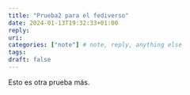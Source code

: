 ```yaml
---
title: "Prueba2 para el fediverso"
date: 2024-01-13T19:32:33+01:00
reply:
uri:
categories: ["note"] # note, reply, anything else
tags:
draft: false
---
```

Esto es otra prueba más.

